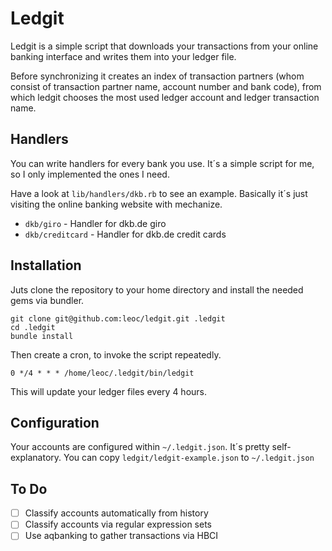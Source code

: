 # Ledgit

Ledgit is a simple script that downloads your transactions from
your online banking interface and writes them into your ledger file.

Before synchronizing it creates an index of transaction partners (whom
consist of transaction partner name, account number and bank code),
from which ledgit chooses the most used ledger account and ledger
transaction name.

## Handlers

You can write handlers for every bank you use. It´s a simple script
for me, so I only implemented the ones I need.

Have a look at `lib/handlers/dkb.rb` to see an example. Basically it´s
just visiting the online banking website with mechanize.

- `dkb/giro` - Handler for dkb.de giro
- `dkb/creditcard` - Handler for dkb.de credit cards

## Installation

Juts clone the repository to your home directory and install the
needed gems via bundler.

    git clone git@github.com:leoc/ledgit.git .ledgit
    cd .ledgit
    bundle install
    
Then create a cron, to invoke the script repeatedly.

    0 */4 * * * /home/leoc/.ledgit/bin/ledgit
    
This will update your ledger files every 4 hours.

## Configuration

Your accounts are configured within `~/.ledgit.json`. It´s pretty
self-explanatory. You can copy `ledgit/ledgit-example.json`
to `~/.ledgit.json`

## To Do

* [ ] Classify accounts automatically from history
* [ ] Classify accounts via regular expression sets
* [ ] Use aqbanking to gather transactions via HBCI
